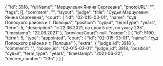 {
    "id": 3918,
    "fullName": "Марцулевич Янина Сергеевна",
    "photoURL": "",
    "tags": [],
    "comment": "",
    "layout": "judge",
    "title": "Судья Марцулевич Янина Сергеевна",
    "court": {
        "id": "02-015-03-01",
        "name": "суд Полоцкого района и г. Полоцка",
        "position": "судья",
        "termType": "years",
        "term": 5,
        "description": "c 22.06.2021, на срок 5 лет, по указу 235",
        "timestamp": "22.06.2021"
    },
    "previousCourt": null,
    "career": [
        {
            "id": 5190,
            "term": 5,
            "type": "appointed",
            "court": {
                "id": "02-015-03-01",
                "name": "суд Полоцкого района и г. Полоцка"
            },
            "extra": {
                "judge_id": 3918
            },
            "comment": "",
            "house_id": "02-015-03-01",
            "judge_id": 3918,
            "position": "судья",
            "term_type": "years",
            "timestamp": "2021-06-22",
            "decree_number": "235"
        }
    ]
}